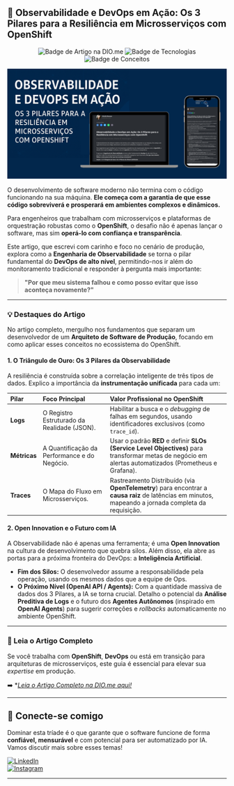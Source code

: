 ## 🚀 Observabilidade e DevOps em Ação: Os 3 Pilares para a Resiliência em Microsserviços com OpenShift

<p align="center">
  <img src="https://img.shields.io/badge/Artigo%20Publicado%20na-DIO.me-7C3AED?style=for-the-badge&logo=react&logoColor=white" alt="Badge de Artigo na DIO.me"/>
  <img src="https://img.shields.io/badge/Tecnologias-OpenShift%20%7C%20DevOps%20%7C%20OpenTelemetry-D81B60?style=for-the-badge&logo=redhat&logoColor=white" alt="Badge de Tecnologias"/>
  <img src="https://img.shields.io/badge/Conceitos-Observabilidade%20%7C%20Logs%20%7C%20Métricas%20%7C%20Traces-039BE5?style=for-the-badge&logo=grafana&logoColor=white" alt="Badge de Conceitos"/>
</p>
<p align="center">
  <img src="https://github.com/Mirellawanessa/observabilidade-devops-openshift/blob/main/Artigo/assets/img/Design%20sem%20nome_20250928_075531_0000.png" alt="Banner do Artigo: Observabilidade e DevOps em Ação, os 3 Pilares para Resiliência em Microsserviços com OpenShift" />
</p>

O desenvolvimento de software moderno não termina com o código funcionando na sua máquina. **Ele começa com a garantia de que esse código sobreviverá e prosperará em ambientes complexos e dinâmicos.**

Para engenheiros que trabalham com microsserviços e plataformas de orquestração robustas como o **OpenShift**, o desafio não é apenas lançar o software, mas sim **operá-lo com confiança e transparência**.

Este artigo, que escrevi com carinho e foco no cenário de produção, explora como a **Engenharia de Observabilidade** se torna o pilar fundamental do **DevOps de alto nível**, permitindo-nos ir além do monitoramento tradicional e responder à pergunta mais importante:

> **"Por que meu sistema falhou e como posso evitar que isso aconteça novamente?"**

---

### 💡 Destaques do Artigo

No artigo completo, mergulho nos fundamentos que separam um desenvolvedor de um **Arquiteto de Software de Produção**, focando em como aplicar esses conceitos no ecossistema do OpenShift.

#### 1. O Triângulo de Ouro: Os 3 Pilares da Observabilidade

A resiliência é construída sobre a correlação inteligente de três tipos de dados. Explico a importância da **instrumentação unificada** para cada um:

| Pilar | Foco Principal | Valor Profissional no OpenShift |
| :--- | :--- | :--- |
| **Logs** | O Registro Estruturado da Realidade (JSON). | Habilitar a busca e o *debugging* de falhas em segundos, usando identificadores exclusivos (como `trace_id`). |
| **Métricas** | A Quantificação da Performance e do Negócio. | Usar o padrão **RED** e definir **SLOs (Service Level Objectives)** para transformar metas de negócio em alertas automatizados (Prometheus e Grafana). |
| **Traces** | O Mapa do Fluxo em Microsserviços. | Rastreamento Distribuído (via **OpenTelemetry**) para encontrar a **causa raiz** de latências em minutos, mapeando a jornada completa da requisição. |

#### 2. Open Innovation e o Futuro com IA

A Observabilidade não é apenas uma ferramenta; é uma **Open Innovation** na cultura de desenvolvimento que quebra silos. Além disso, ela abre as portas para a próxima fronteira do DevOps: a **Inteligência Artificial**.

* **Fim dos Silos:** O desenvolvedor assume a responsabilidade pela operação, usando os mesmos dados que a equipe de Ops.
* **O Próximo Nível (OpenAI API / Agents):** Com a quantidade massiva de dados dos 3 Pilares, a IA se torna crucial. Detalho o potencial da **Análise Preditiva de Logs** e o futuro dos **Agentes Autônomos** (inspirado em **OpenAI Agents**) para sugerir correções e *rollbacks* automaticamente no ambiente OpenShift.

---

### 🔗 Leia o Artigo Completo

Se você trabalha com **OpenShift**, **DevOps** ou está em transição para arquiteturas de microsserviços, este guia é essencial para elevar sua *expertise* em produção.

➡️ **[Leia o Artigo Completo na DIO.me aqui!](https://www.dio.me/articles/observabilidade-e-devops-em-acao-os-3-pilares-para-a-resiliencia-em-microsservicos-com-openshift-8002f326300e)*

---

## 🤝 Conecte-se comigo

Dominar esta tríade é o que garante que o software funcione de forma **confiável, mensurável** e com potencial para ser automatizado por IA. Vamos discutir mais sobre esses temas!

[![LinkedIn](https://img.shields.io/badge/in/mirellawanessa-fff?style=flat&logo=linkedin&logoColor=FFFFFF&labelColor=8b7bdf)](https://www.linkedin.com/in/mirellawanessa)  
[![Instagram](https://img.shields.io/badge/@myfilearchive-fff?style=flat&logo=instagram&logoColor=FFFFFF&labelColor=8b7bdf)](https://www.instagram.com/myfilearchive)

---
